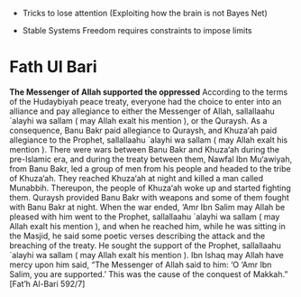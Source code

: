 - Tricks to lose attention
(Exploiting how the brain is not Bayes Net)

- Stable Systems
Freedom requires constraints to impose limits




# Fath Ul Bari
**The Messenger of Allah supported the oppressed**
According to the terms of the Hudaybiyah peace treaty, everyone had the choice to enter into an alliance and pay allegiance to either the Messenger of Allah, sallallaahu \`alayhi wa sallam ( may Allah exalt his mention ), or the Quraysh.
As a consequence, Banu Bakr paid allegiance to Quraysh, and Khuza‘ah paid allegiance to the Prophet, sallallaahu \`alayhi wa sallam ( may Allah exalt his mention ). There were wars between Banu Bakr and Khuza‘ah during the pre-Islamic era, and during the treaty between them, Nawfal Ibn Mu‘awiyah, from Banu Bakr, led a group of men from his people and headed to the tribe of Khuza‘ah. They reached Khuza‘ah at night and killed a man called Munabbih. Thereupon, the people of Khuza‘ah woke up and started fighting them. Quraysh provided Banu Bakr with weapons and some of them fought with Banu Bakr at night. When the war ended, ‘Amr Ibn Salim may Allah be pleased with him went to the Prophet, sallallaahu \`alayhi wa sallam ( may Allah exalt his mention ), and when he reached him, while he was sitting in the Masjid, he said some poetic verses describing the attack and the breaching of the treaty. He sought the support of the Prophet, sallallaahu \`alayhi wa sallam ( may Allah exalt his mention ). Ibn Ishaq may Allah have mercy upon him said, “The Messenger of Allah said to him: ‘O ‘Amr Ibn Salim, you are supported.’ This was the cause of the conquest of Makkah.” [Fat’h Al-Bari 592/7]